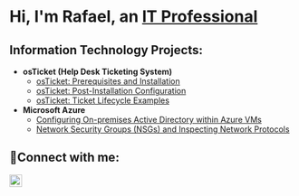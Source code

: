 <h1>Hi, I'm Rafael, an <a href="https://linkedin.com/in/rafael-melendez-8aa55b17a/">IT Professional</a></h1>

<h2> Information Technology Projects:</h2>

- <b>osTicket (Help Desk Ticketing System)</b>
  - [osTicket: Prerequisites and Installation](https://github.com/rafabvm/osticket-prereqs)
  - [osTicket: Post-Installation Configuration](https://github.com/rafabvm/post-install-config)
  - [osTicket: Ticket Lifecycle Examples](https://github.com/joshmadakorcc/ticket-lifecycle)
- <b>Microsoft Azure</b>
  - [Configuring On-premises Active Directory within Azure VMs](https://github.com/rafabvm/configure-ad)
  - [Network Security Groups (NSGs) and Inspecting Network Protocols](https://github.com/rafabvm/azure-network-protocols)

<h2>🤳Connect with me:</h2>

[<img align="left" alt="Rafael | LinkedIn" width="22px" src="https://cdn.jsdelivr.net/npm/simple-icons@v3/icons/linkedin.svg" />][linkedin]



[linkedin]: https://www.linkedin.com/in/rafael-melendez-8aa55b17a/
